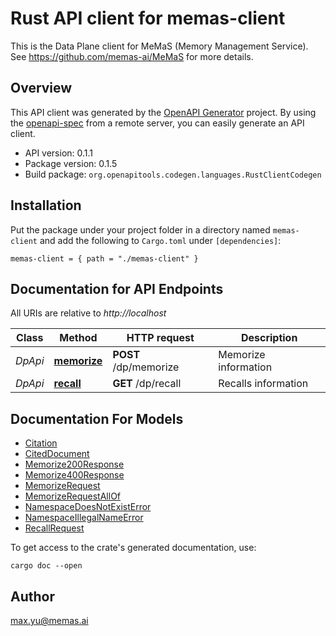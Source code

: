 # Rust API client for memas-client

This is the Data Plane client for MeMaS (Memory Management Service). 
See https://github.com/memas-ai/MeMaS for more details.


## Overview

This API client was generated by the [OpenAPI Generator](https://openapi-generator.tech) project.  By using the [openapi-spec](https://openapis.org) from a remote server, you can easily generate an API client.

- API version: 0.1.1
- Package version: 0.1.5
- Build package: `org.openapitools.codegen.languages.RustClientCodegen`

## Installation

Put the package under your project folder in a directory named `memas-client` and add the following to `Cargo.toml` under `[dependencies]`:

```
memas-client = { path = "./memas-client" }
```

## Documentation for API Endpoints

All URIs are relative to *http://localhost*

Class | Method | HTTP request | Description
------------ | ------------- | ------------- | -------------
*DpApi* | [**memorize**](docs/DpApi.md#memorize) | **POST** /dp/memorize | Memorize information
*DpApi* | [**recall**](docs/DpApi.md#recall) | **GET** /dp/recall | Recalls information


## Documentation For Models

 - [Citation](docs/Citation.md)
 - [CitedDocument](docs/CitedDocument.md)
 - [Memorize200Response](docs/Memorize200Response.md)
 - [Memorize400Response](docs/Memorize400Response.md)
 - [MemorizeRequest](docs/MemorizeRequest.md)
 - [MemorizeRequestAllOf](docs/MemorizeRequestAllOf.md)
 - [NamespaceDoesNotExistError](docs/NamespaceDoesNotExistError.md)
 - [NamespaceIllegalNameError](docs/NamespaceIllegalNameError.md)
 - [RecallRequest](docs/RecallRequest.md)


To get access to the crate's generated documentation, use:

```
cargo doc --open
```

## Author

max.yu@memas.ai

